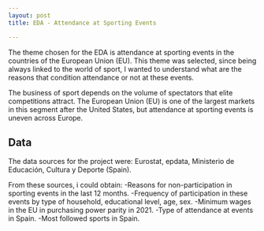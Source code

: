 ```yaml
---
layout: post
title: EDA - Attendance at Sporting Events

---
```


The theme chosen for the EDA is attendance at sporting events in the countries of the European Union (EU). This theme was selected, since being always linked to the world of sport, I wanted to understand what are the reasons that condition attendance or not at these events.

The business of sport depends on the volume of spectators that elite competitions attract. The European Union (EU) is one of the largest markets in this segment after the United States, but attendance at sporting events is uneven across Europe.

## Data

The data sources for the project were: Eurostat, epdata, Ministerio de Educación, Cultura y Deporte (Spain).

From these sources, i could obtain:
-Reasons for non-participation in sporting events in the last 12 months.
-Frequency of participation in these events by type of household, educational level, age, sex.
-Minimum wages in the EU in purchasing power parity in 2021.
-Type of attendance at events in Spain.
-Most followed sports in Spain.
